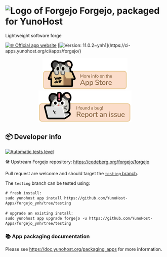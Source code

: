<!--
N.B.: This README was automatically generated by <https://github.com/YunoHost/apps_tools/blob/main/readme_generator>
It shall NOT be edited by hand.
-->

<h1>
  <img src="https://raw.githubusercontent.com/YunoHost/apps/main/logos/forgejo.png" width="32px" alt="Logo of Forgejo">
  Forgejo, packaged for YunoHost
</h1>

Lightweight software forge

[![🌐 Official app website](https://img.shields.io/badge/Official_app_website-darkgreen?style=for-the-badge)](https://forgejo.org)
[![Version: 11.0.2~ynh1](https://img.shields.io/badge/Version-11.0.2~ynh1-rgba(0,150,0,1)?style=for-the-badge)](https://ci-apps.yunohost.org/ci/apps/forgejo/)

<div align="center">
<a href="https://apps.yunohost.org/app/forgejo"><img height="100px" src="https://github.com/YunoHost/yunohost-artwork/raw/refs/heads/main/badges/neopossum-badges/badge_more_info_on_the_appstore.svg"/></a>
<a href="https://github.com/YunoHost-Apps/forgejo_ynh/issues"><img height="100px" src="https://github.com/YunoHost/yunohost-artwork/raw/refs/heads/main/badges/neopossum-badges/badge_report_an_issue.svg"/></a>
</div>

## 📦 Developer info

[![Automatic tests level](https://apps.yunohost.org/badge/cilevel/forgejo)](https://ci-apps.yunohost.org/ci/apps/forgejo/)

🛠️ Upstream Forgejo repository: <https://codeberg.org/forgejo/forgejo>

Pull request are welcome and should target the [`testing` branch](https://github.com/YunoHost-Apps/forgejo_ynh/tree/testing).

The `testing` branch can be tested using:
```
# fresh install:
sudo yunohost app install https://github.com/YunoHost-Apps/forgejo_ynh/tree/testing

# upgrade an existing install:
sudo yunohost app upgrade forgejo -u https://github.com/YunoHost-Apps/forgejo_ynh/tree/testing
```

### 📚 App packaging documentation

Please see <https://doc.yunohost.org/packaging_apps> for more information.